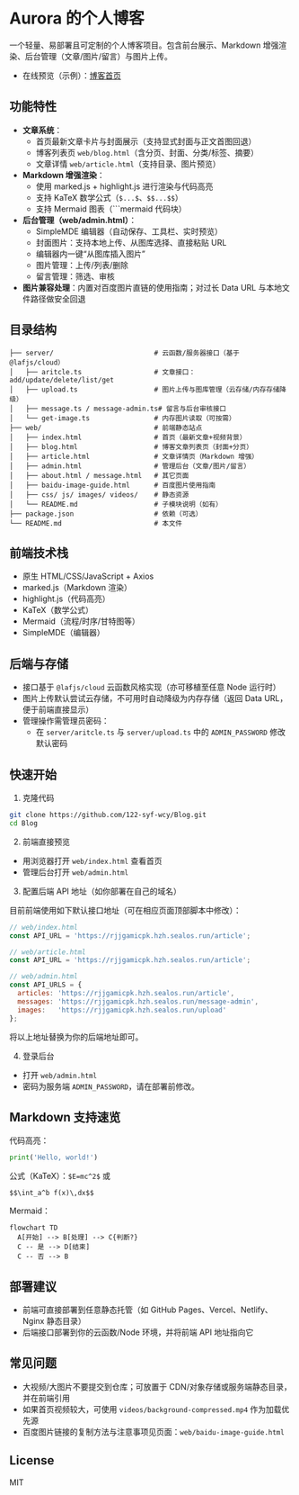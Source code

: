 # Aurora 的个人博客

一个轻量、易部署且可定制的个人博客项目。包含前台展示、Markdown 增强渲染、后台管理（文章/图片/留言）与图片上传。

- 在线预览（示例）：[博客首页](https://bilibilidaxue.xyz/index.html)

## 功能特性

- **文章系统**：
  - 首页最新文章卡片与封面展示（支持显式封面与正文首图回退）
  - 博客列表页 `web/blog.html`（含分页、封面、分类/标签、摘要）
  - 文章详情 `web/article.html`（支持目录、图片预览）
- **Markdown 增强渲染**：
  - 使用 marked.js + highlight.js 进行渲染与代码高亮
  - 支持 KaTeX 数学公式（`$...$`、`$$...$$`）
  - 支持 Mermaid 图表（```mermaid 代码块）
- **后台管理（web/admin.html）**：
  - SimpleMDE 编辑器（自动保存、工具栏、实时预览）
  - 封面图片：支持本地上传、从图库选择、直接粘贴 URL
  - 编辑器内一键“从图库插入图片”
  - 图片管理：上传/列表/删除
  - 留言管理：筛选、审核
- **图片兼容处理**：内置对百度图片直链的使用指南；对过长 Data URL 与本地文件路径做安全回退

## 目录结构

```
├── server/                         # 云函数/服务器接口（基于 @lafjs/cloud）
│   ├── aritcle.ts                  # 文章接口：add/update/delete/list/get
│   ├── upload.ts                   # 图片上传与图库管理（云存储/内存存储降级）
│   ├── message.ts / message-admin.ts# 留言与后台审核接口
│   └── get-image.ts                # 内存图片读取（可按需）
├── web/                            # 前端静态站点
│   ├── index.html                  # 首页（最新文章+视频背景）
│   ├── blog.html                   # 博客文章列表页（封面+分页）
│   ├── article.html                # 文章详情页（Markdown 增强）
│   ├── admin.html                  # 管理后台（文章/图片/留言）
│   ├── about.html / message.html   # 其它页面
│   ├── baidu-image-guide.html      # 百度图片使用指南
│   ├── css/ js/ images/ videos/    # 静态资源
│   └── README.md                   # 子模块说明（如有）
├── package.json                    # 依赖（可选）
└── README.md                       # 本文件
```

## 前端技术栈

- 原生 HTML/CSS/JavaScript + Axios
- marked.js（Markdown 渲染）
- highlight.js（代码高亮）
- KaTeX（数学公式）
- Mermaid（流程/时序/甘特图等）
- SimpleMDE（编辑器）

## 后端与存储

- 接口基于 `@lafjs/cloud` 云函数风格实现（亦可移植至任意 Node 运行时）
- 图片上传默认尝试云存储，不可用时自动降级为内存存储（返回 Data URL，便于前端直接显示）
- 管理操作需管理员密码：
  - 在 `server/aritcle.ts` 与 `server/upload.ts` 中的 `ADMIN_PASSWORD` 修改默认密码

## 快速开始

1) 克隆代码

```bash
git clone https://github.com/122-syf-wcy/Blog.git
cd Blog
```

2) 前端直接预览

- 用浏览器打开 `web/index.html` 查看首页
- 管理后台打开 `web/admin.html`

3) 配置后端 API 地址（如你部署在自己的域名）

目前前端使用如下默认接口地址（可在相应页面顶部脚本中修改）：

```js
// web/index.html
const API_URL = 'https://rjjgamicpk.hzh.sealos.run/article';

// web/article.html
const API_URL = 'https://rjjgamicpk.hzh.sealos.run/article';

// web/admin.html
const API_URLS = {
  articles: 'https://rjjgamicpk.hzh.sealos.run/article',
  messages: 'https://rjjgamicpk.hzh.sealos.run/message-admin',
  images:   'https://rjjgamicpk.hzh.sealos.run/upload'
};
```

将以上地址替换为你的后端地址即可。

4) 登录后台

- 打开 `web/admin.html`
- 密码为服务端 `ADMIN_PASSWORD`，请在部署前修改。

## Markdown 支持速览

代码高亮：

```python
print('Hello, world!')
```

公式（KaTeX）：`$E=mc^2$` 或

```
$$\int_a^b f(x)\,dx$$
```

Mermaid：

```mermaid
flowchart TD
  A[开始] --> B[处理] --> C{判断?}
  C -- 是 --> D[结束]
  C -- 否 --> B
```

## 部署建议

- 前端可直接部署到任意静态托管（如 GitHub Pages、Vercel、Netlify、Nginx 静态目录）
- 后端接口部署到你的云函数/Node 环境，并将前端 API 地址指向它

## 常见问题

- 大视频/大图片不要提交到仓库；可放置于 CDN/对象存储或服务端静态目录，并在前端引用
- 如果首页视频较大，可使用 `videos/background-compressed.mp4` 作为加载优先源
- 百度图片链接的复制方法与注意事项见页面：`web/baidu-image-guide.html`

## License

MIT

